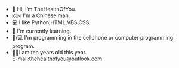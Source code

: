 - 👋 Hi, I’m TheHealthOfYou.
- 🇨🇳 I'm a Chinese man.
- 💻 I like Python,HTML,VBS,CSS.
- 🌱 I'm currently learning.
- 📱/💻 I'm programming in the cellphone or computer programming program.
- 👦🏻I am ten years old this year.<br>
E-mail:thehealthofyou@outlook.com
<!---
TheHealthOfYou/TheHealthOfYou is a ✨ special ✨ repository because its `README.md` (this file) appears on your GitHub profile.
You can click the Preview link to take a look at your changes.
--->

